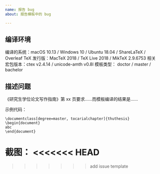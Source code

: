```yaml
---
name: 报告 bug
about: 报告模板中的 bug

---
```


## 编译环境
编译的系统：macOS 10.13 / Windows 10 / Ubuntu 18.04 / ShareLaTeX / Overleaf
TeX 发行版：MacTeX 2018 / TeX Live 2018 / MikTeX 2.9.6753
相关宏包版本：ctex v2.4.14 / unicode-amth v0.8l
模板类型： doctor / master / bachelor

## 描述问题
《研究生学位论文写作指南》第 xx 页要求……而模板编译的结果是……

示例代码：
```TeX
\documentclass[degree=master, tocarialchapter]{thuthesis}
\begin{document}
abc
\end{document}
```

截图：
<<<<<<< HEAD
=======

>>>>>>> add issue template

